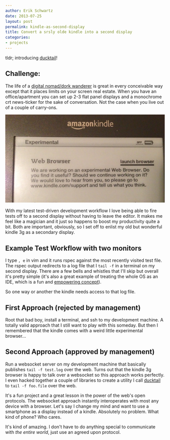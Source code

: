```yaml
---
author: Erik Schwartz
date: 2013-07-25
layout: post
permalink: kindle-as-second-display
title: Convert a srsly olde kindle into a second display
categories:
- projects
---
```


tldr; introducing [ducktail](http://github.com/eeeschwartz/ducktail)!

Challenge:
-----
The life of a [digital nomad/dork wanderer](http://schwartzography.com) is great in every conceivable way except that it places limits on your screen real estate. When you have an office/apartment you can set up 2-3 flat panel displays and a monochrome crt news-ticker for the sake of conversation. Not the case when you live out of a couple of carry-ons.

<img src="/images/kindle.jpg">

With my latest test-driven development workflow I love being able to fire tests off to a second display without having to leave the editor. It makes me feel like a magician and it just so happens to boost my productivity quite a bit. Both are important, obviously, so I set off to enlist my old but wonderful kindle 3g as a secondary display.


Example Test Workflow with two monitors
-----
I type `, e` in vim and it runs rspec against the most recently visited test file. The rspec output redirects to a log file that I `tail -f` in a terminal on my second display. There are a few bells and whistles that I'll skip but overall it's pretty simple (it's also a great example of treating the whole OS as an IDE, which is a fun and [empowering concept](https://www.destroyallsoftware.com/screencasts)).

So one way or another the kindle needs access to that log file.

First Approach (rejected by management)
-----
Root that bad boy, install a terminal, and ssh to my development machine. A totally valid approach that I still want to play with this someday. But then I remembered that the kindle comes with a weird little experimental browser…

Second Approach (approved by management)
-----
Run a websocket server on my development machine that basically publishes `tail -f test.log` over the web. Turns out that the kindle 3g browser is happy to talk over a websocket so this approach works perfectly. I even hacked together a couple of libraries to create a utility I call [ducktail](http://github.com/eeeschwartz/ducktail) to `tail -f foo.file` over the web.

It's a fun project and a great lesson in the power of the web's open protocols. The websocket approach instantly interoperates with most any device with a browser. Let's say I change my mind and want to use a smartphone as a display instead of a kindle. Absolutely no problem. What kind of phone? Who cares.

It's kind of amazing. I don't have to do anything special to communicate with _the entire world_, just use an agreed upon protocol.
